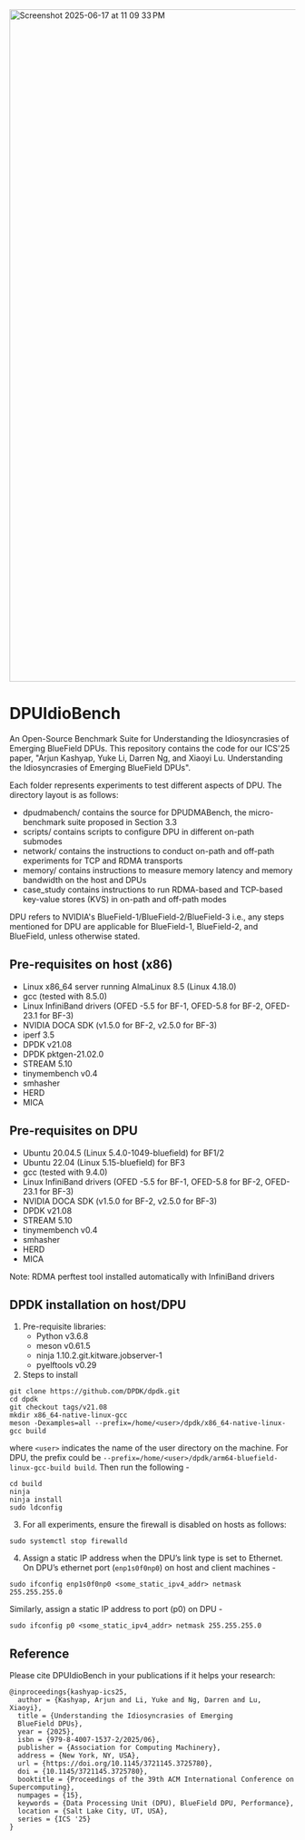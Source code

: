 <img width="1185" alt="Screenshot 2025-06-17 at 11 09 33 PM" src="https://github.com/user-attachments/assets/bce08497-00eb-46f1-abe8-76b429b149b8" />

# DPUIdioBench

An Open-Source Benchmark Suite for Understanding the Idiosyncrasies of Emerging BlueField DPUs. This repository contains the code for our ICS'25 paper, "Arjun Kashyap, Yuke Li, Darren Ng, and Xiaoyi Lu. Understanding the Idiosyncrasies of Emerging BlueField DPUs".

Each folder represents experiments to test different aspects of DPU. The directory layout is as follows:
* dpudmabench/ contains the source for DPUDMABench, the micro-benchmark suite proposed in Section 3.3
* scripts/ contains scripts to configure DPU in different on-path submodes
* network/ contains the instructions to conduct on-path and off-path experiments for TCP and RDMA transports
* memory/ contains instructions to measure memory latency and memory bandwidth on the host and DPUs
* case_study contains instructions to run RDMA-based and TCP-based key-value stores (KVS) in on-path and off-path modes

DPU refers to NVIDIA's BlueField-1/BlueField-2/BlueField-3 i.e., any steps mentioned for DPU are applicable for BlueField-1, BlueField-2, and BlueField, unless otherwise stated. 

## Pre-requisites on host (x86)
* Linux x86_64 server running AlmaLinux 8.5 (Linux 4.18.0)
* gcc (tested with 8.5.0)
* Linux InfiniBand drivers (OFED -5.5 for BF-1, OFED-5.8 for BF-2, OFED-23.1 for BF-3)
* NVIDIA DOCA SDK (v1.5.0 for BF-2, v2.5.0 for BF-3) 
* iperf 3.5
* DPDK v21.08
* DPDK pktgen-21.02.0
* STREAM 5.10 
* tinymembench v0.4
* smhasher 
* HERD 
* MICA

## Pre-requisites on DPU 
* Ubuntu 20.04.5 (Linux 5.4.0-1049-bluefield) for BF1/2
* Ubuntu 22.04 (Linux 5.15-bluefield) for BF3
* gcc (tested with 9.4.0)
* Linux InfiniBand drivers (OFED -5.5 for BF-1, OFED-5.8 for BF-2, OFED-23.1 for BF-3)
* NVIDIA DOCA SDK (v1.5.0 for BF-2, v2.5.0 for BF-3)
* DPDK v21.08 
* STREAM 5.10
* tinymembench v0.4
* smhasher 
* HERD
* MICA

Note: RDMA perftest tool installed automatically with InfiniBand drivers

## DPDK installation on host/DPU
1.	Pre-requisite libraries:
    * Python v3.6.8
    * meson v0.61.5
    * ninja 1.10.2.git.kitware.jobserver-1
    * pyelftools v0.29
2.	Steps to install
```
git clone https://github.com/DPDK/dpdk.git
cd dpdk
git checkout tags/v21.08
mkdir x86_64-native-linux-gcc
meson -Dexamples=all --prefix=/home/<user>/dpdk/x86_64-native-linux-gcc build
```
where ```<user>``` indicates the name of the user directory on the machine. For DPU, the prefix could be ```--prefix=/home/<user>/dpdk/arm64-bluefield-linux-gcc-build build```. Then run the following - 
```
cd build
ninja
ninja install
sudo ldconfig
```
3. For all experiments, ensure the firewall is disabled on hosts as follows:
```
sudo systemctl stop firewalld
```
4. Assign a static IP address when the DPU’s link type is set to Ethernet. On DPU’s ethernet port (```enp1s0f0np0```) on host and client machines -
```
sudo ifconfig enp1s0f0np0 <some_static_ipv4_addr> netmask 255.255.255.0
```
Similarly, assign a static IP address to port (p0) on DPU - 
```
sudo ifconfig p0 <some_static_ipv4_addr> netmask 255.255.255.0
```

## Reference
Please cite DPUIdioBench in your publications if it helps your research:
```
@inproceedings{kashyap-ics25,
  author = {Kashyap, Arjun and Li, Yuke and Ng, Darren and Lu, Xiaoyi},
  title = {Understanding the Idiosyncrasies of Emerging
  BlueField DPUs},
  year = {2025},
  isbn = {979-8-4007-1537-2/2025/06},
  publisher = {Association for Computing Machinery},
  address = {New York, NY, USA},
  url = {https://doi.org/10.1145/3721145.3725780},
  doi = {10.1145/3721145.3725780},
  booktitle = {Proceedings of the 39th ACM International Conference on Supercomputing},
  numpages = {15},
  keywords = {Data Processing Unit (DPU), BlueField DPU, Performance},
  location = {Salt Lake City, UT, USA},
  series = {ICS '25}
}
```
